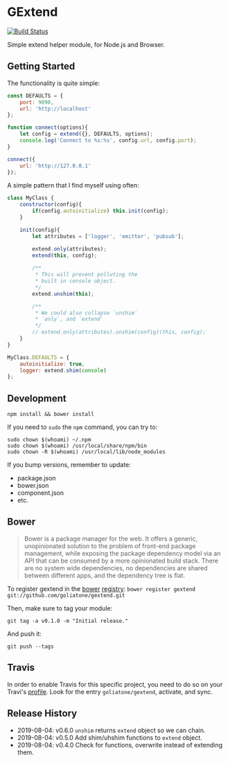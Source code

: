 # GExtend

[![Build Status](https://secure.travis-ci.org/goliatone/gextend.png)](http://travis-ci.org/goliatone/gextend)

Simple extend helper module, for Node.js and Browser.

## Getting Started

The functionality is quite simple:

```js
const DEFAULTS = {
    port: 9090,
    url: 'http://localhost'
};

function connect(options){
    let config = extend({}, DEFAULTS, options);
    console.log('Connect to %s:%s', config.url, config.port);
}

connect({
    url: 'http://127.0.0.1'
});
```

A simple pattern that I find myself using often:


```js
class MyClass {
    constructor(config){
        if(config.autoinitialize) this.init(config);
    }

    init(config){
        let attributes = ['logger', 'emitter', 'pubsub'];

        extend.only(attributes);
        extend(this, config);
        
        /**
         * This will prevent polluting the 
         * built in console object.
         */ 
        extend.unshim(this);

        /**
         * We could also collapse `unshim`
         * `only`, and `extend`
         */ 
        // extend.only(attributes).unshim(config)(this, config);
    }
}

MyClass.DEFAULTS = {
    autoinitialize: true,
    logger: extend.shim(console)
};
```

## Development
`npm install && bower install`

If you need to `sudo` the `npm` command, you can try to:

```terminal
sudo chown $(whoami) ~/.npm
sudo chown $(whoami) /usr/local/share/npm/bin
sudo chown -R $(whoami) /usr/local/lib/node_modules
```

If you bump versions, remember to update:
- package.json
- bower.json
- component.json
- etc.


## Bower
>Bower is a package manager for the web. It offers a generic, unopinionated solution to the problem of front-end package management, while exposing the package dependency model via an API that can be consumed by a more opinionated build stack. There are no system wide dependencies, no dependencies are shared between different apps, and the dependency tree is flat.

To register gextend in the [bower](http://bower.io/) [registry](http://sindresorhus.com/bower-components/):
`bower register gextend git://github.com/goliatone/gextend.git`

Then, make sure to tag your module:

`git tag -a v0.1.0 -m "Initial release."`

And push it:

`git push --tags`


## Travis
In order to enable Travis for this specific project, you need to do so on your Travi's [profile](https://travis-ci.org/profile). Look for the entry `goliatone/gextend`, activate, and sync.


## Release History
* 2019-08-04: v0.6.0 `unshim` returns `extend` object so we can chain.
* 2019-08-04: v0.5.0 Add shim/uhshim functions to `extend` object.
* 2019-08-04: v0.4.0 Check for functions, overwrite instead of extending them.
